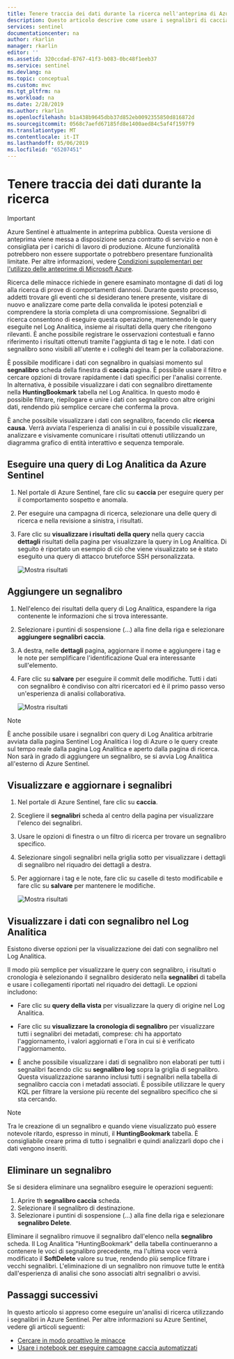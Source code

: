 ```yaml
---
title: Tenere traccia dei dati durante la ricerca nell'anteprima di Azure Sentinel utilizzando i segnalibri caccia | Microsoft Docs
description: Questo articolo descrive come usare i segnalibri di caccia Azure Sentinel per tenere traccia dei dati.
services: sentinel
documentationcenter: na
author: rkarlin
manager: rkarlin
editor: ''
ms.assetid: 320ccdad-8767-41f3-b083-0bc48f1eeb37
ms.service: sentinel
ms.devlang: na
ms.topic: conceptual
ms.custom: mvc
ms.tgt_pltfrm: na
ms.workload: na
ms.date: 2/28/2019
ms.author: rkarlin
ms.openlocfilehash: b1a438b9645dbb37d852eb0092355850d816872d
ms.sourcegitcommit: 0568c7aefd67185fd8e1400aed84c5af4f1597f9
ms.translationtype: MT
ms.contentlocale: it-IT
ms.lasthandoff: 05/06/2019
ms.locfileid: "65207451"
---
```

# <a name="keep-track-of-data-during-hunting"></a>Tenere traccia dei dati durante la ricerca

> [!IMPORTANT]
> Azure Sentinel è attualmente in anteprima pubblica.
> Questa versione di anteprima viene messa a disposizione senza contratto di servizio e non è consigliata per i carichi di lavoro di produzione. Alcune funzionalità potrebbero non essere supportate o potrebbero presentare funzionalità limitate. Per altre informazioni, vedere [Condizioni supplementari per l'utilizzo delle anteprime di Microsoft Azure](https://azure.microsoft.com/support/legal/preview-supplemental-terms/).
 
Ricerca delle minacce richiede in genere esaminato montagne di dati di log alla ricerca di prove di comportamenti dannosi. Durante questo processo, addetti trovare gli eventi che si desiderano tenere presente, visitare di nuovo e analizzare come parte della convalida le ipotesi potenziali e comprendere la storia completa di una compromissione.
Segnalibri di ricerca consentono di eseguire questa operazione, mantenendo le query eseguite nel Log Analitica, insieme ai risultati della query che ritengono rilevanti. È anche possibile registrare le osservazioni contestuali e fanno riferimento i risultati ottenuti tramite l'aggiunta di tag e le note. I dati con segnalibro sono visibili all'utente e i colleghi del team per la collaborazione.   

È possibile modificare i dati con segnalibro in qualsiasi momento sul **segnalibro** scheda della finestra di **caccia** pagina. È possibile usare il filtro e cercare opzioni di trovare rapidamente i dati specifici per l'analisi corrente. In alternativa, è possibile visualizzare i dati con segnalibro direttamente nella **HuntingBookmark** tabella nel Log Analitica. In questo modo è possibile filtrare, riepilogare e unire i dati con segnalibro con altre origini dati, rendendo più semplice cercare che conferma la prova.

È anche possibile visualizzare i dati con segnalibro, facendo clic **ricerca causa**. Verrà avviata l'esperienza di analisi in cui è possibile visualizzare, analizzare e visivamente comunicare i risultati ottenuti utilizzando un diagramma grafico di entità interattivo e sequenza temporale.


## <a name="run-a-log-analytics-query-from-azure-sentinel"></a>Eseguire una query di Log Analitica da Azure Sentinel

1. Nel portale di Azure Sentinel, fare clic su **caccia** per eseguire query per il comportamento sospetto e anomala.

1. Per eseguire una campagna di ricerca, selezionare una delle query di ricerca e nella revisione a sinistra, i risultati. 

1. Fare clic su **visualizzare i risultati della query** nella query caccia **dettagli** risultati della pagina per visualizzare la query in Log Analitica. Di seguito è riportato un esempio di ciò che viene visualizzato se è stato eseguito una query di attacco bruteforce SSH personalizzata.
  
   ![Mostra risultati](./media/bookmarks/ssh-bruteforce-example.png)

## <a name="add-a-bookmark"></a>Aggiungere un segnalibro

1. Nell'elenco dei risultati della query di Log Analitica, espandere la riga contenente le informazioni che si trova interessante.

4. Selezionare i puntini di sospensione (...) alla fine della riga e selezionare **aggiungere segnalibri caccia**.
5. A destra, nelle **dettagli** pagina, aggiornare il nome e aggiungere i tag e le note per semplificare l'identificazione Qual era interessante sull'elemento.
6. Fare clic su **salvare** per eseguire il commit delle modifiche. Tutti i dati con segnalibro è condiviso con altri ricercatori ed è il primo passo verso un'esperienza di analisi collaborativa.

   ![Mostra risultati](./media/bookmarks/add-bookmark-la.png)

 
> [!NOTE]
> È anche possibile usare i segnalibri con query di Log Analitica arbitrarie avviata dalla pagina Sentinel Log Analitica i log di Azure o le query create sul tempo reale dalla pagina Log Analitica e aperto dalla pagina di ricerca. Non sarà in grado di aggiungere un segnalibro, se si avvia Log Analitica all'esterno di Azure Sentinel. 

## <a name="view-and-update-bookmarks"></a>Visualizzare e aggiornare i segnalibri 

1. Nel portale di Azure Sentinel, fare clic su **caccia**. 
2. Scegliere il **segnalibri** scheda al centro della pagina per visualizzare l'elenco dei segnalibri.
3. Usare le opzioni di finestra o un filtro di ricerca per trovare un segnalibro specifico.
4. Selezionare singoli segnalibri nella griglia sotto per visualizzare i dettagli di segnalibro nel riquadro dei dettagli a destra.
5. Per aggiornare i tag e le note, fare clic su caselle di testo modificabile e fare clic su **salvare** per mantenere le modifiche.

   ![Mostra risultati](./media/bookmarks/view-update-bookmarks.png)

## <a name="view-bookmarked-data-in-log-analytics"></a>Visualizzare i dati con segnalibro nel Log Analitica 

Esistono diverse opzioni per la visualizzazione dei dati con segnalibro nel Log Analitica. 

Il modo più semplice per visualizzare le query con segnalibro, i risultati o cronologia è selezionando il segnalibro desiderato nella **segnalibri** di tabella e usare i collegamenti riportati nel riquadro dei dettagli. Le opzioni includono: 
- Fare clic su **query della vista** per visualizzare la query di origine nel Log Analitica.  
- Fare clic su **visualizzare la cronologia di segnalibro** per visualizzare tutti i segnalibri dei metadati, comprese: chi ha apportato l'aggiornamento, i valori aggiornati e l'ora in cui si è verificato l'aggiornamento. 

- È anche possibile visualizzare i dati di segnalibro non elaborati per tutti i segnalibri facendo clic su **segnalibro log** sopra la griglia di segnalibro. Questa visualizzazione saranno inclusi tutti i segnalibri nella tabella di segnalibro caccia con i metadati associati. È possibile utilizzare le query KQL per filtrare la versione più recente del segnalibro specifico che si sta cercando.  


> [!NOTE]
> Tra le creazione di un segnalibro e quando viene visualizzato può essere notevole ritardo, espresso in minuti, il **HuntingBookmark** tabella. È consigliabile creare prima di tutto i segnalibri e quindi analizzarli dopo che i dati vengono inseriti. 

## <a name="delete-a-bookmark"></a>Eliminare un segnalibro
Se si desidera eliminare una segnalibro eseguire le operazioni seguenti: 
1.  Aprire th **segnalibro caccia** scheda. 
2.  Selezionare il segnalibro di destinazione.
3.  Selezionare i puntini di sospensione (...) alla fine della riga e selezionare **segnalibro Delete**.
    
Eliminare il segnalibro rimuove il segnalibro dall'elenco nella **segnalibro** scheda.  Il Log Analitica "HuntingBookmark" della tabella continueranno a contenere le voci di segnalibro precedente, ma l'ultima voce verrà modificato il **SoftDelete** valore su true, rendendo più semplice filtrare i vecchi segnalibri.  L'eliminazione di un segnalibro non rimuove tutte le entità dall'esperienza di analisi che sono associati altri segnalibri o avvisi. 


## <a name="next-steps"></a>Passaggi successivi

In questo articolo si appreso come eseguire un'analisi di ricerca utilizzando i segnalibri in Azure Sentinel. Per altre informazioni su Azure Sentinel, vedere gli articoli seguenti:


- [Cercare in modo proattivo le minacce](hunting.md)
- [Usare i notebook per eseguire campagne caccia automatizzati](notebooks.md)